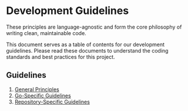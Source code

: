 # Development Guidelines

These principles are language-agnostic and form the core philosophy of writing clean, maintainable code.

This document serves as a table of contents for our development guidelines. Please read these documents to understand the coding standards and best practices for this project.

## Guidelines

1.  [General Principles](./development/01-general-principles.md)
2.  [Go-Specific Guidelines](./development/02-go-guidelines.md)
3.  [Repository-Specific Guidelines](./development/03-repository-specific.md)
